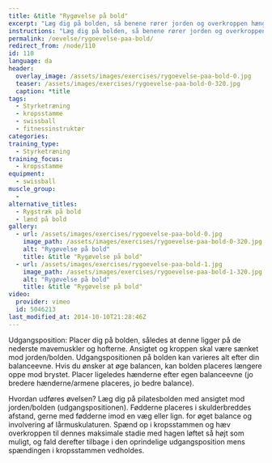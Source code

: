 ```yaml
---
title: &title "Rygøvelse på bold"
excerpt: "Læg dig på bolden, så benene rører jorden og overkroppen hænger frit. Lad overkroppen falde ned mod gulvet og ret dig derefter op igen, indtil kroppen er lige."
instructions: "Læg dig på bolden, så benene rører jorden og overkroppen hænger frit. Lad overkroppen falde ned mod gulvet og ret dig derefter op igen, indtil kroppen er lige."
permalink: /oevelse/rygoevelse-paa-bold/
redirect_from: /node/110
id: 110
language: da
header:
  overlay_image: /assets/images/exercises/rygoevelse-paa-bold-0.jpg
  teaser: /assets/images/exercises/rygoevelse-paa-bold-0-320.jpg
  caption: *title
tags:
  - Styrketræning
  - kropsstamme
  - swissball
  - fitnessinstruktør
categories:
training_type: 
  - Styrketræning
training_focus: 
  - kropsstamme
equipment:
  - swissball
muscle_group:
  - 
alternative_titles:
  - Rygstræk på bold
  - lænd på bold
gallery:
  - url: /assets/images/exercises/rygoevelse-paa-bold-0.jpg
    image_path: /assets/images/exercises/rygoevelse-paa-bold-0-320.jpg
    alt: "Rygøvelse på bold"
    title: &title "Rygøvelse på bold"
  - url: /assets/images/exercises/rygoevelse-paa-bold-1.jpg
    image_path: /assets/images/exercises/rygoevelse-paa-bold-1-320.jpg
    alt: "Rygøvelse på bold"
    title: &title "Rygøvelse på bold"
video:
  provider: vimeo
  id: 5046213
last_modified_at: 2014-10-10T21:28:46Z
---
```


Udgangsposition: Placer dig på bolden, således at denne ligger på de nederste mavemuskler og hofterne. Ansigtet og kroppen skal være sænket mod jorden/bolden. Udgangspositionen på bolden kan varieres alt efter din balanceevne. Hvis du ønsker at øge balancen, kan bolden placeres længere oppe mod brystet. Placer ligeledes hænderne efter egen balanceevne (jo bredere hænderne/armene placeres, jo bedre balance).

Hvordan udføres øvelsen? Læg dig på pilatesbolden med ansigtet mod jorden/bolden (udgangspositionen). Fødderne placeres i skulderbreddes afstand, gerne med fødderne imod en væg eller lign. for øget balance og involvering af lårmuskulaturen. Spænd op i kropsstammen og hæv overkroppen til dennes maksimale stadie med hagen løftet så højt som muligt, og fald derefter tilbage i den oprindelige udgangsposition mens spændingen i kropsstammen vedholdes.

